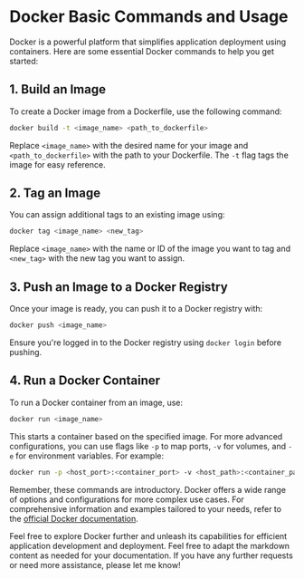# Docker Basic Commands and Usage

Docker is a powerful platform that simplifies application deployment using containers. Here are some essential Docker commands to help you get started:

## 1. Build an Image

To create a Docker image from a Dockerfile, use the following command:

```bash
docker build -t <image_name> <path_to_dockerfile>
```

Replace `<image_name>` with the desired name for your image and `<path_to_dockerfile>` with the path to your Dockerfile. The `-t` flag tags the image for easy reference.

## 2. Tag an Image

You can assign additional tags to an existing image using:

```bash
docker tag <image_name> <new_tag>
```

Replace `<image_name>` with the name or ID of the image you want to tag and `<new_tag>` with the new tag you want to assign.

## 3. Push an Image to a Docker Registry

Once your image is ready, you can push it to a Docker registry with:

```bash
docker push <image_name>
```

Ensure you're logged in to the Docker registry using `docker login` before pushing.

## 4. Run a Docker Container

To run a Docker container from an image, use:

```bash
docker run <image_name>
```

This starts a container based on the specified image. For more advanced configurations, you can use flags like `-p` to map ports, `-v` for volumes, and `-e` for environment variables. For example:

```bash
docker run -p <host_port>:<container_port> -v <host_path>:<container_path> -e KEY=VALUE <image_name>
```

Remember, these commands are introductory. Docker offers a wide range of options and configurations for more complex use cases. For comprehensive information and examples tailored to your needs, refer to the [official Docker documentation](https://docs.docker.com/).

Feel free to explore Docker further and unleash its capabilities for efficient application development and deployment.
Feel free to adapt the markdown content as needed for your documentation. If you have any further requests or need more assistance, please let me know!
